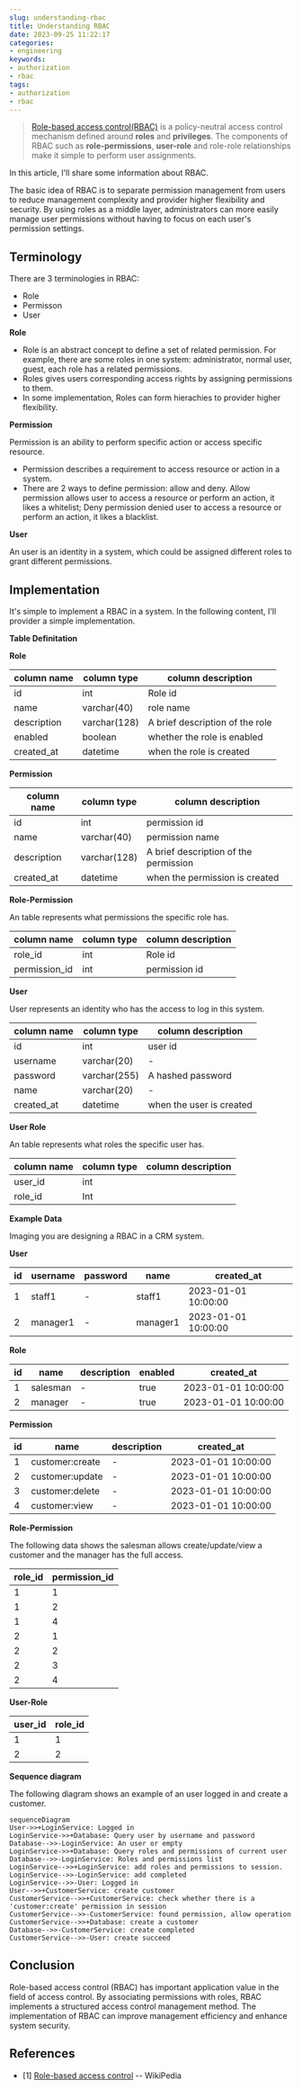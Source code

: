 ```yaml
---
slug: understanding-rbac
title: Understanding RBAC
date: 2023-09-25 11:22:17
categories:
- engineering
keywords:
- authorization
- rbac
tags:
- authorization
- rbac
---
```


>  [Role-based access control(RBAC)](https://en.wikipedia.org/wiki/Role-based_access_control) is a policy-neutral access control mechanism defined around **roles** and **privileges**. The components of RBAC such as **role-permissions**, **user-role** and role-role relationships make it simple to perform user assignments. 

In this article, I'll share some information about RBAC.
<!--more-->
The basic idea of RBAC is to separate permission management from users to reduce management complexity and provider higher flexibility and security. By using roles as a middle layer, administrators can more easily manage user permissions without having to focus on each user's permission settings.

## Terminology

There are 3 terminologies in RBAC:

+ Role
+ Permisson
+ User

**Role**

+ Role is an abstract concept to define a set of related permission. For example, there are some roles in one system: administrator, normal user, guest, each role has a related permissions.
+ Roles gives users corresponding access rights by assigning permissions to them.
+ In some implementation, Roles can form hierachies to provider higher flexibility.

**Permission**

Permission is an ability to perform specific action or access specific resource.

+ Permission describes a requirement to access resource or action in a system.
+ There are 2 ways to define permission: allow and deny. Allow permission allows user to access a resource or perform an action, it likes a whitelist; Deny permission denied user to access a resource or perform an action, it likes a blacklist.

**User**

An user is an identity in a system, which could be assigned different roles to grant different permissions.

## Implementation

It's simple to implement a RBAC in a system. In the following content, I'll provider a simple implementation.

**Table Definitation**

**Role**

| column name | column type  | column description              |
| ----------- | ------------ | ------------------------------- |
| id          | int          | Role id                         |
| name        | varchar(40)  | role name                       |
| description | varchar(128) | A brief description of the role |
| enabled     | boolean      | whether the role is enabled     |
| created_at  | datetime     | when the role is created        |

**Permission**

| column name | column type  | column description                    |
| ----------- | ------------ | ------------------------------------- |
| id          | int          | permission id                         |
| name        | varchar(40)  | permission name                       |
| description | varchar(128) | A brief description of the permission |
| created_at  | datetime     | when the permission is created        |

**Role-Permission**

An table represents what permissions the specific role has.

| column name   | column type | column description |
| ------------- | ----------- | ------------------ |
| role_id       | int         | Role id            |
| permission_id | int         | permission id      |

**User**

User represents an identity who has the access to log in this system.

| column name | column type  | column description       |
| ----------- | ------------ | ------------------------ |
| id          | int          | user id                  |
| username    | varchar(20)  | -                        |
| password    | varchar(255) | A hashed password        |
| name        | varchar(20)  | -                        |
| created_at  | datetime     | when the user is created |

**User Role**

An table represents what roles the specific user has.

| column name | column type | column description |
| ----------- | ----------- | ------------------ |
| user_id     | int         |                    |
| role_id     | Int         |                    |

**Example Data**

Imaging you are designing a RBAC in a CRM system.

**User**

| id   | username | password | name     | created_at          |
| ---- | -------- | -------- | -------- | ------------------- |
| 1    | staff1   | -        | staff1   | 2023-01-01 10:00:00 |
| 2    | manager1 | -        | manager1 | 2023-01-01 10:00:00 |

**Role**

| id   | name     | description | enabled | created_at          |
| ---- | -------- | ----------- | ------- | ------------------- |
| 1    | salesman | -           | true    | 2023-01-01 10:00:00 |
| 2    | manager  | -           | true    | 2023-01-01 10:00:00 |

**Permission**

| id   | name            | description | created_at          |
| ---- | --------------- | ----------- | ------------------- |
| 1    | customer:create | -           | 2023-01-01 10:00:00 |
| 2    | customer:update | -           | 2023-01-01 10:00:00 |
| 3    | customer:delete | -           | 2023-01-01 10:00:00 |
| 4    | customer:view   | -           | 2023-01-01 10:00:00 |

**Role-Permission**

The following data shows the salesman allows create/update/view a customer and the manager has the full access.

| role_id | permission_id |
| ------- | ------------- |
| 1       | 1             |
| 1       | 2             |
| 1       | 4             |
| 2       | 1             |
| 2       | 2             |
| 2       | 3             |
| 2       | 4             |

**User-Role**

| user_id | role_id |
| ------- | ------- |
| 1       | 1       |
| 2       | 2       |

**Sequence diagram**

The following diagram shows an example of an user logged in and create a customer.

```mermaid
sequenceDiagram
User->>+LoginService: Logged in
LoginService->>+Database: Query user by username and password
Database-->>-LoginService: An user or empty
LoginService->>+Database: Query roles and permissions of current user
Database-->>-LoginService: Roles and permissions list
LoginService-->>+LoginService: add roles and permissions to session.
LoginService-->>-LoginService: add completed
LoginService-->>-User: Logged in
User-->>+CustomerService: create customer
CustomerService-->>+CustomerService: check whether there is a 'customer:create' permission in session
CustomerService-->>-CustomerService: found permission, allow operation
CustomerService-->>+Database: create a customer
Database-->>-CustomerService: create completed
CustomerService-->>-User: create succeed
```

## Conclusion
Role-based access control (RBAC) has important application value in the field of access control. By associating permissions with roles, RBAC implements a structured access control management method. The implementation of RBAC can improve management efficiency and enhance system security.

## References

+ [1] [Role-based access control](https://en.wikipedia.org/wiki/Role-based_access_control) -- WikiPedia 
